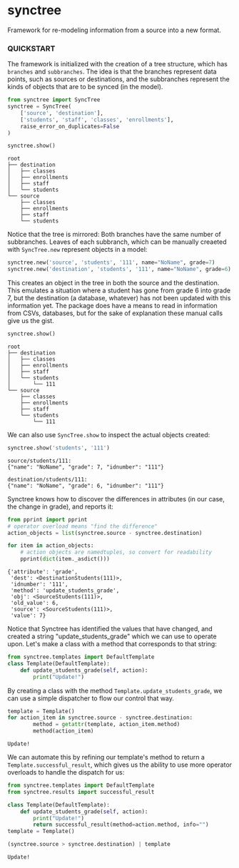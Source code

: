 
# synctree
Framework for re-modeling information from a source into a new format.

### QUICKSTART

The framework is initialized with the creation of a tree structure, which has `branches` and `subbranches`. The idea is that the branches represent data points, such as sources or destinations, and the subbranches represent the kinds of objects that are to be synced (in the model).


```python
from synctree import SyncTree
synctree = SyncTree(
    ['source', 'destination'], 
    ['students', 'staff', 'classes', 'enrollments'],
    raise_error_on_duplicates=False
)

synctree.show()
```

    root
    ├── destination
    │   ├── classes
    │   ├── enrollments
    │   ├── staff
    │   └── students
    └── source
        ├── classes
        ├── enrollments
        ├── staff
        └── students
    


Notice that the tree is mirrored: Both branches have the same number of subbranches. Leaves of each subbranch, which can be manually creaeted with `SyncTree.new` represent objects in a model:


```python
synctree.new('source', 'students', '111', name="NoName", grade=7)
synctree.new('destination', 'students', '111', name="NoName", grade=6)
```

This creates an object in the tree in both the source and the destination. This emulates a situation where a student has gone from grade 6 into grade 7, but the destination (a database, whatever) has not been updated with this information yet. The package does have a means to read in information from CSVs, databases, but for the sake of explanation these manual calls give us the gist.


```python
synctree.show()
```

    root
    ├── destination
    │   ├── classes
    │   ├── enrollments
    │   ├── staff
    │   └── students
    │       └── 111
    └── source
        ├── classes
        ├── enrollments
        ├── staff
        └── students
            └── 111
    


We can also use ```SyncTree.show``` to inspect the actual objects created:


```python
synctree.show('students', '111')
```

    source/students/111:
    {"name": "NoName", "grade": 7, "idnumber": "111"}
    
    destination/students/111:
    {"name": "NoName", "grade": 6, "idnumber": "111"}
    


Synctree knows how to discover the differences in attributes (in our case, the change in grade), and reports it:


```python
from pprint import pprint
# operator overload means "find the difference"
action_objects = list(synctree.source - synctree.destination)

for item in action_objects:
    # action objects are namedtuples, so convert for readability
    pprint(dict(item._asdict()))
```

    {'attribute': 'grade',
     'dest': <DestinationStudents(111)>,
     'idnumber': '111',
     'method': 'update_students_grade',
     'obj': <SourceStudents(111)>,
     'old_value': 6,
     'source': <SourceStudents(111)>,
     'value': 7}


Notice that Synctree has identified the values that have changed, and created a string "update_students_grade" which we can use to operate upon. Let's make a class with a method that corresponds to that string:


```python
from synctree.templates import DefaultTemplate
class Template(DefaultTemplate):
    def update_students_grade(self, action):
        print("Update!")
```

By creating a class with the method ```Template.update_students_grade```, we can use a simple dispatcher to flow our control that way.


```python
template = Template()
for action_item in synctree.source - synctree.destination:
        method = getattr(template, action_item.method)
        method(action_item)
```

    Update!


We can automate this by refining our template's method to return a ```Template.successful_result```, which gives us the ability to use more operator overloads to handle the dispatch for us:


```python
from synctree.templates import DefaultTemplate
from synctree.results import successful_result

class Template(DefaultTemplate):
    def update_students_grade(self, action):
        print("Update!")
        return successful_result(method=action.method, info="")
template = Template()

(synctree.source > synctree.destination) | template
```

    Update!



```python

```
